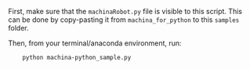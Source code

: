 First, make sure that the `machinaRobot.py` file is visible to this script. This can be done by copy-pasting it from `machina_for_python` to this `samples` folder.

Then, from your terminal/anaconda environment, run:

```bash
    python machina-python_sample.py
```

